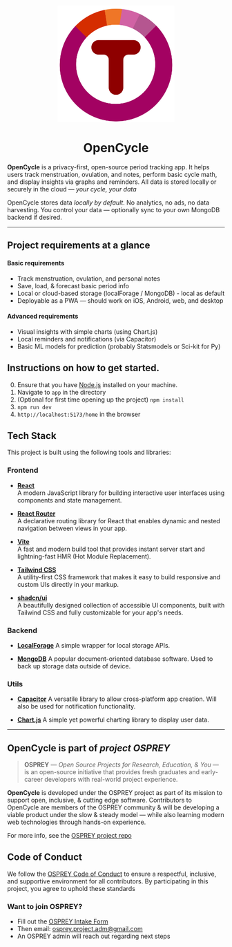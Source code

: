 <div align="center">

<a href="https://github.com/almsam/Open-Cycle">
  <img src="logo/period logo.png" alt="Logo" width="270" height="270">
</a>

<h1 align="center">OpenCycle</h1>

</div>

**OpenCycle** is a privacy-first, open-source period tracking app. It helps users track menstruation, ovulation, and notes, perform basic cycle math, and display insights via graphs and reminders. All data is stored locally or securely in the cloud — *your cycle, your data*

OpenCycle stores data *locally by default*. No analytics, no ads, no data harvesting. You control your data — optionally sync to your own MongoDB backend if desired.

---

## Project requirements at a glance

#### Basic requirements

- Track menstruation, ovulation, and personal notes
- Save, load, & forecast basic period info
- Local or cloud-based storage (localForage / MongoDB) - local as default
- Deployable as a PWA — should work on iOS, Android, web, and desktop

#### Advanced requirements

- Visual insights with simple charts (using Chart.js)
- Local reminders and notifications (via Capacitor)
- Basic ML models for prediction (probably Statsmodels or Sci-kit for Py)


## Instructions on how to get started.

0. Ensure that you have [Node.js](https://nodejs.org/en/download/current) installed on your machine.
1. Navigate to ``app`` in the directory
2. (Optional for first time opening up the project) ``npm install``
3. ``npm run dev``
4. ``http://localhost:5173/home`` in the browser

## Tech Stack

This project is built using the following tools and libraries:

### Frontend

- **[React](https://react.dev/)**  
  A modern JavaScript library for building interactive user interfaces using components and state management.

- **[React Router](https://reactrouter.com/)**  
  A declarative routing library for React that enables dynamic and nested navigation between views in your app.

- **[Vite](https://vite.dev/)**  
  A fast and modern build tool that provides instant server start and lightning-fast HMR (Hot Module Replacement).

- **[Tailwind CSS](https://tailwindcss.com/)**  
  A utility-first CSS framework that makes it easy to build responsive and custom UIs directly in your markup.

- **[shadcn/ui](https://ui.shadcn.com/)**  
  A beautifully designed collection of accessible UI components, built with Tailwind CSS and fully customizable for your app's needs.

### Backend

- **[LocalForage](https://github.com/localForage/localForage)**
  A simple wrapper for local storage APIs.

- **[MongoDB](https://www.mongodb.com/)**
  A popular document-oriented database software. Used to back up storage data outside of device.

### Utils

- **[Capacitor](https://capacitorjs.com/)**
  A versatile library to allow cross-platform app creation. Will also be used for notification functionality.
  
- **[Chart.js](https://www.chartjs.org/)**
  A simple yet powerful charting library to display user data.

---

## OpenCycle is part of ***project OSPREY***

> **OSPREY** — *Open Source Projects for Research, Education, & You* — is an open-source initiative that provides fresh graduates and early-career developers with real-world project experience.

**OpenCycle** is developed under the OSPREY project as part of its mission to support open, inclusive, & cutting edge software. Contributors to OpenCycle are members of the OSPREY community & will be developing a viable product under the slow & steady model — while also learning modern web technologies through hands-on experience.

For more info, see the [OSPREY project repo](https://github.com/almsam/OSPREY)

## Code of Conduct

We follow the [OSPREY Code of Conduct](https://github.com/almsam/OSPREY/tree/main?tab=coc-ov-file) to ensure a respectful, inclusive, and supportive environment for all contributors. By participating in this project, you agree to uphold these standards

### Want to join OSPREY?
- Fill out the [OSPREY Intake Form](https://forms.gle/7pdDQtkV4XDXB1TE9)
- Then email: [osprey.project.adm@gmail.com](sprey.project.adm@gmail.com)
- An OSPREY admin will reach out regarding next steps
